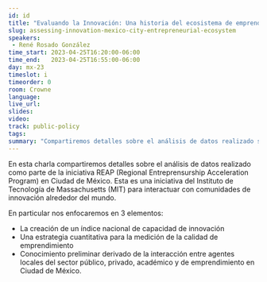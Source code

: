 ```yaml
---
id: id
title: "Evaluando la Innovación: Una historia del ecosistema de emprendimiento en Ciudad de México"
slug: assessing-innovation-mexico-city-entrepreneurial-ecosystem
speakers:
 - René Rosado González
time_start: 2023-04-25T16:20:00-06:00
time_end:   2023-04-25T16:55:00-06:00
day: mx-23
timeslot: i
timeorder: 0
room: Crowne
language: 
live_url: 
slides: 
video: 
track: public-policy
tags:
summary: "Compartiremos detalles sobre el análisis de datos realizado sobre Ciudad de México como ecosistema de innovación."
---
```


En esta charla compartiremos detalles sobre el análisis de datos realizado como parte de la iniciativa REAP (Regional Entreprensurship Acceleration Program) en Ciudad de México. Esta es una iniciativa del Instituto de Tecnología de Massachusetts (MIT) para interactuar con comunidades de innovación alrededor del mundo.

En particular nos enfocaremos en 3 elementos: 
 * La creación de un índice nacional de capacidad de innovación
 * Una estrategia cuantitativa para la medición de la calidad de emprendimiento
 * Conocimiento preliminar derivado de la interacción entre agentes locales del sector público, privado, académico y de emprendimiento en Ciudad de México.
